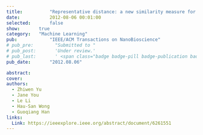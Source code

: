 ```yaml
---
title:          "Representative distance: a new similarity measure for class discovery from gene expression data"
date:           2012-08-06 00:01:00
selected:       false
show:		true
category:	"Machine Learning"
pub:            "IEEE/ACM Transactions on NanoBioscience"
# pub_pre:        "Submitted to "
# pub_post:       'Under review.'
# pub_last:       ' <span class="badge badge-pill badge-publication badge-success">Spotlight</span>'
pub_date:       "2012.08.06"

abstract:
cover:
authors:
  - Zhiwen Yu
  - Jane You
  - Le Li
  - Hau-San Wong
  - Guoqiang Han
links:
  Link: https://ieeexplore.ieee.org/abstract/document/6261551
---
```


